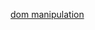 
<a href="https://zegerke.github.io/learning-front-end/exercises/2.mastering-javascript/3.snake/snake.html">dom manipulation</a>
